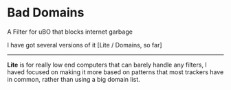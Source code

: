 # Bad Domains
A Filter for uBO that blocks internet garbage

I have got several versions of it [Lite / Domains, so far]

___

**Lite** is for really low end computers that can barely handle any filters, I haved focused on making it more based on patterns that most trackers have in common, rather than using a big domain list.
